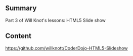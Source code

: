 ## Summary

 Part 3 of Will Knot's lessons: HTML5 Slide show


## Content

<https://github.com/willknott/CoderDojo-HTML5-Slideshow>
